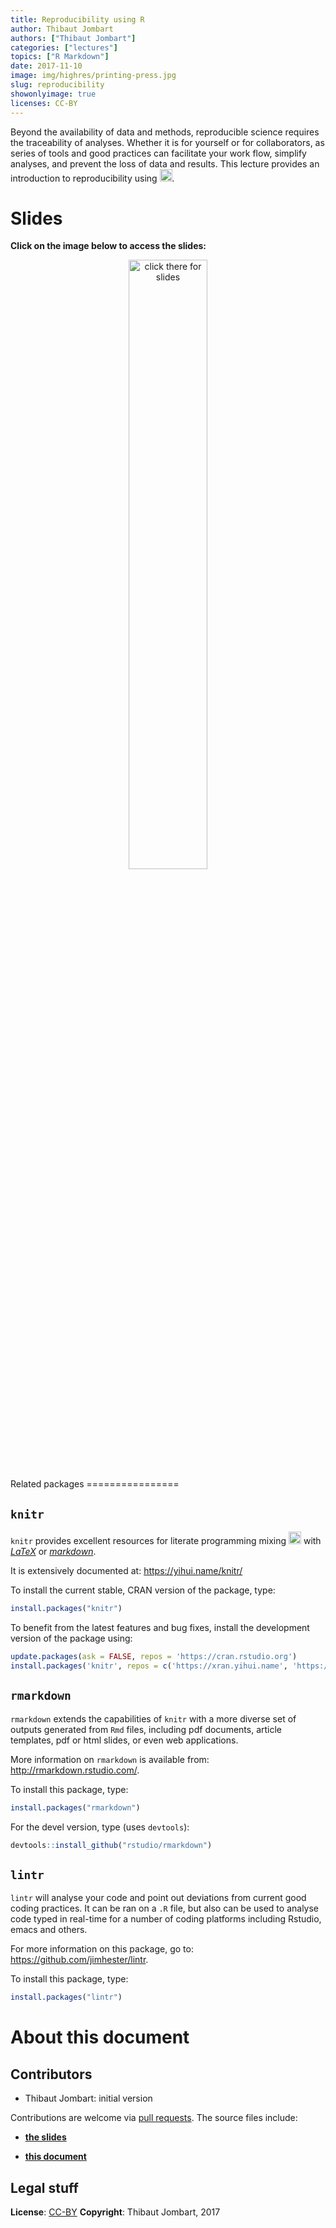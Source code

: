 ```yaml
---
title: Reproducibility using R
author: Thibaut Jombart
authors: ["Thibaut Jombart"]
categories: ["lectures"]
topics: ["R Markdown"]
date: 2017-11-10
image: img/highres/printing-press.jpg
slug: reproducibility
showonlyimage: true
licenses: CC-BY
---
```


Beyond the availability of data and methods, reproducible science
requires the traceability of analyses. Whether it is for yourself or for
collaborators, as series of tools and good practices can facilitate your
work flow, simplify analyses, and prevent the loss of data and results.
This lecture provides an introduction to reproducibility using
<img src="../../img/slides/Rlogo.png"
width="20px">.

Slides
======

**Click on the image below to access the slides:**

<center>
<a href="../../slides/reproducibility/reproducibility.html"><img class="gateway" src="../../img/highres/printing-press.jpg" width="50%" alt="click there for slides" align="middle"></a>
</center>
Related packages
================

`knitr`
-------

`knitr` provides excellent resources for literate programming mixing
<img src="../../img/slides/Rlogo.png" width="20px"> with
[*LaTeX*](https://en.wikipedia.org/wiki/LaTeX) or
[*markdown*](https://en.wikipedia.org/wiki/Markdown).

It is extensively documented at: <https://yihui.name/knitr/>

To install the current stable, CRAN version of the package, type:

``` r
install.packages("knitr")
```

To benefit from the latest features and bug fixes, install the
development version of the package using:

``` r
update.packages(ask = FALSE, repos = 'https://cran.rstudio.org')
install.packages('knitr', repos = c('https://xran.yihui.name', 'https://cran.rstudio.org'))
```

`rmarkdown`
-----------

`rmarkdown`  extends the capabilities of `knitr` with a more diverse set
of outputs generated from `Rmd` files, including pdf documents, article
templates, pdf or html slides, or even web applications.

More information on `rmarkdown` is available from:
<http://rmarkdown.rstudio.com/>.

To install this package, type:

``` r
install.packages("rmarkdown")
```

For the devel version, type (uses `devtools`):

``` r
devtools::install_github("rstudio/rmarkdown")
```

`lintr`
-------

`lintr` will analyse your code and point out deviations from current
good coding practices. It can be ran on a `.R` file, but also can be
used to analyse code typed in real-time for a number of coding platforms
including Rstudio, emacs and others.

For more information on this package, go to:
<https://github.com/jimhester/lintr>.

To install this package, type:

``` r
install.packages("lintr")
```

About this document
===================

Contributors
------------

-   Thibaut Jombart: initial version

Contributions are welcome via [pull
requests](https://github.com/reconhub/learn/pulls). The source files
include:

-   [**the
    slides**](https://raw.githubusercontent.com/reconhub/learn/master/static/slides/reproducibility/reproducibility.Rmd)

-   [**this
    document**](https://raw.githubusercontent.com/reconhub/learn/master/content/post/reproducibility.Rmd)

Legal stuff
-----------

**License**: [CC-BY](https://creativecommons.org/licenses/by/3.0/)
**Copyright**: Thibaut Jombart, 2017
